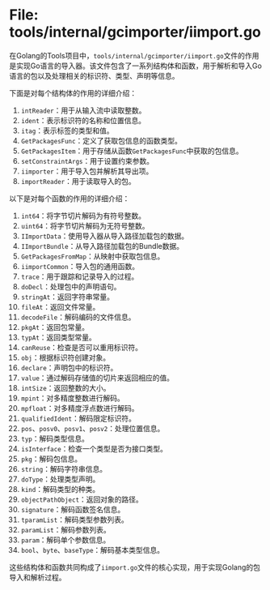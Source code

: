 # File: tools/internal/gcimporter/iimport.go

在Golang的Tools项目中，`tools/internal/gcimporter/iimport.go`文件的作用是实现Go语言的导入器。该文件包含了一系列结构体和函数，用于解析和导入Go语言的包以及处理相关的标识符、类型、声明等信息。

下面是对每个结构体的作用的详细介绍：

1. `intReader`：用于从输入流中读取整数。
2. `ident`：表示标识符的名称和位置信息。
3. `itag`：表示标签的类型和值。
4. `GetPackagesFunc`：定义了获取包信息的函数类型。
5. `GetPackagesItem`：用于存储从函数`GetPackagesFunc`中获取的包信息。
6. `setConstraintArgs`：用于设置约束参数。
7. `iimporter`：用于导入包并解析其导出项。
8. `importReader`：用于读取导入的包。

以下是对每个函数的作用的详细介绍：

1. `int64`：将字节切片解码为有符号整数。
2. `uint64`：将字节切片解码为无符号整数。
3. `IImportData`：使用导入器从导入路径加载包的数据。
4. `IImportBundle`：从导入路径加载包的Bundle数据。
5. `GetPackagesFromMap`：从映射中获取包信息。
6. `iimportCommon`：导入包的通用函数。
7. `trace`：用于跟踪和记录导入的过程。
8. `doDecl`：处理包中的声明语句。
9. `stringAt`：返回字符串常量。
10. `fileAt`：返回文件常量。
11. `decodeFile`：解码编码的文件信息。
12. `pkgAt`：返回包常量。
13. `typAt`：返回类型常量。
14. `canReuse`：检查是否可以重用标识符。
15. `obj`：根据标识符创建对象。
16. `declare`：声明包中的标识符。
17. `value`：通过解码存储值的切片来返回相应的值。
18. `intSize`：返回整数的大小。
19. `mpint`：对多精度整数进行解码。
20. `mpfloat`：对多精度浮点数进行解码。
21. `qualifiedIdent`：解码限定标识符。
22. `pos`、`posv0`、`posv1`、`posv2`：处理位置信息。
23. `typ`：解码类型信息。
24. `isInterface`：检查一个类型是否为接口类型。
25. `pkg`：解码包信息。
26. `string`：解码字符串信息。
27. `doType`：处理类型声明。
28. `kind`：解码类型的种类。
29. `objectPathObject`：返回对象的路径。
30. `signature`：解码函数签名信息。
31. `tparamList`：解码类型参数列表。
32. `paramList`：解码参数列表。
33. `param`：解码单个参数信息。
34. `bool`、`byte`、`baseType`：解码基本类型信息。

这些结构体和函数共同构成了`iimport.go`文件的核心实现，用于实现Golang的包导入和解析过程。


